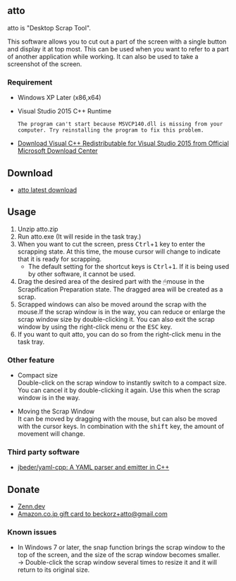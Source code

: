 ## atto

atto is "Desktop Scrap Tool".

This software allows you to cut out a part of the screen with a single button and display it at top most.
This can be used when you want to refer to a part of another application while working.
It can also be used to take a screenshot of the screen.


### Requirement
- Windows XP Later (x86,x64)
- Visual Studio 2015 C++ Runtime

    ```
    The program can't start because MSVCP140.dll is missing from your computer. Try reinstalling the program to fix this problem.
    ```

- [Download Visual C++ Redistributable for Visual Studio 2015 from Official Microsoft Download Center](https://www.microsoft.com/en-US/download/details.aspx?id=48145)


## Download
- [atto latest download](https://github.com/beckorz/atto/releases/latest)


## Usage

1. Unzip atto.zip
2. Run atto.exe (It will reside in the task tray.)
3. When you want to cut the screen, press <kbd>Ctrl</kbd>+<kbd>1</kbd> key to enter the scrapping state.
   At this time, the mouse cursor will change to indicate that it is ready for scrapping.
    * The default setting for the shortcut keys is <kbd>Ctrl</kbd>+<kbd>1</kbd>.
      If it is being used by other software, it cannot be used.
4. Drag the desired area of the desired part with the 🖱mouse in the Scrapification Preparation state.
   The dragged area will be created as a scrap.
5. Scrapped windows can also be moved around the scrap with the mouse.If the scrap window is in the way, you can reduce or enlarge the scrap window size by double-clicking it. You can also exit the scrap window by using the right-click menu or the <kbd>ESC</kbd> key.
6. If you want to quit atto, you can do so from the right-click menu in the task tray.


### Other feature
- Compact size  
    Double-click on the scrap window to instantly switch to a compact size.
    You can cancel it by double-clicking it again.
    Use this when the scrap window is in the way.

- Moving the Scrap Window  
    It can be moved by dragging with the mouse, but can also be moved with the cursor keys.
    In combination with the <kbd>shift</kbd> key, the amount of movement will change.


### Third party software
- [jbeder/yaml-cpp: A YAML parser and emitter in C++](https://github.com/jbeder/yaml-cpp)


## Donate
- [Zenn.dev](https://zenn.dev/beck/books/bd85de79f5c1e1378ba0)
- [Amazon.co.jp gift card to beckorz+atto@gmail.com](https://www.amazon.co.jp/gp/product/B004N3APDM)


### Known issues
- In Windows 7 or later, the snap function brings the scrap window to the top of the screen, and the size of the scrap window becomes smaller.    
  → Double-click the scrap window several times to resize it and it will return to its original size.

